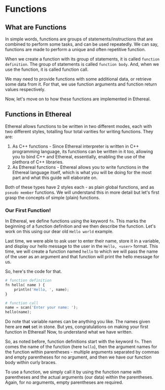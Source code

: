# Functions

## What are Functions
In simple words, functions are groups of statements/instructions that are combined to perform some tasks, and can be used repeatedly. We can say, functions are made to perform a unique and often repetitive function.

When we create a function with its group of statements, it is called `function definition`. The group of statements is called
`function body`. And, when we use the function, it is called function call.

We may need to provide functions with some additional data, or retrieve some data from it. For that, we use function
arguments and function return values respectively.

Now, let's move on to how these functions are implemented in Ethereal.

## Functions in Ethereal
Ethereal allows functions to be written in two different modes, each with two different styles, totalling four total varities for writing functions.
They are:
1. As C++ functions - Since Ethereal interpreter is written in C++ programming language, its functions can be written in it too, allowing you to bind C++ and Ethereal, essentially, enabling the use of the plethora of C++ libraries.
2. As Ethereal functions - Ethereal allows you to write functions in the Ethereal language itself, which is what you will be doing for the most part and what this guide will elaborate on.

Both of these types have 2 styles each - as plain global functions, and as `pseudo member` functions. We will understand this in more detail but let's first grasp the concepts of simple (plain) functions.

### Our First Function!
In Ethereal, we define functions using the keyword `fn`. This marks the beginning of a function definition and we then describe the function.
Let's work on this using our dear old `Hello world` example.

Last time, we were able to ask user to enter their name, store it in a variable, and display our hello message to the user in the `Hello, <user>` format.
This time, we will create a function named `hello` to which we will pass the name of the user as an argument and that function will print
the hello message for us.

So, here's the code for that.
```python
# function definition
fn hello( name ) {
	println('Hello, ', name);
}

# function call
name = scan('Enter your name: ');
hello(name);
```
Do note that variable names can be anything you like. The names given here are **not** set in stone.
But yes, congratulations on making your first function in Ethereal! Now, to understand what we have written.

So, as noted before, function definitions start with the keyword `fn`. Then comes the name of the function (here `hello`), then the argument names for
the function within parentheses - multiple arguments separated by commas and empty parentheses for no argument, and then we have our function body
within curly braces.

To use a function, we simply call it by using the function name with parentheses and the actual arguments (our data) within the parentheses.
Again, for no arguments, empty parentheses are required.